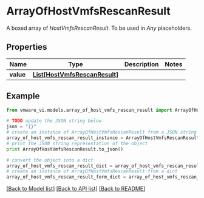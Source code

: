 # ArrayOfHostVmfsRescanResult

A boxed array of *HostVmfsRescanResult*. To be used in *Any* placeholders. 

## Properties
Name | Type | Description | Notes
------------ | ------------- | ------------- | -------------
**value** | [**List[HostVmfsRescanResult]**](HostVmfsRescanResult.md) |  | 

## Example

```python
from vmware_vi.models.array_of_host_vmfs_rescan_result import ArrayOfHostVmfsRescanResult

# TODO update the JSON string below
json = "{}"
# create an instance of ArrayOfHostVmfsRescanResult from a JSON string
array_of_host_vmfs_rescan_result_instance = ArrayOfHostVmfsRescanResult.from_json(json)
# print the JSON string representation of the object
print ArrayOfHostVmfsRescanResult.to_json()

# convert the object into a dict
array_of_host_vmfs_rescan_result_dict = array_of_host_vmfs_rescan_result_instance.to_dict()
# create an instance of ArrayOfHostVmfsRescanResult from a dict
array_of_host_vmfs_rescan_result_form_dict = array_of_host_vmfs_rescan_result.from_dict(array_of_host_vmfs_rescan_result_dict)
```
[[Back to Model list]](../README.md#documentation-for-models) [[Back to API list]](../README.md#documentation-for-api-endpoints) [[Back to README]](../README.md)


